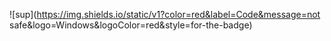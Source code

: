 ![sup](https://img.shields.io/static/v1?color=red&label=Code&message=not safe&logo=Windows&logoColor=red&style=for-the-badge)
